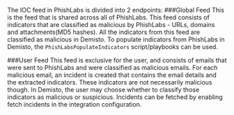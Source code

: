 The IOC feed in PhishLabs is divided into 2 endpoints:
###Global Feed
This is the feed that is shared across all of PhishLabs.
This feed consists of indicators that are classified as malicious by PhishLabs - 
URLs, domains and attachments(MD5 hashes). All the indicators from this feed are classified as malicious
in Demisto. To populate indicators from PhishLabs in Demisto, the `PhishLabsPopulateIndicators` script/playbooks
can be used.

###User Feed
This feed is exclusive for the user, and consists of emails that were sent to PhishLabs and were classified as
malicious emails. For each malicious email, an incident is created that contains the email details
and the extracted indicators. These indicators are not necessarily malicious though. In Demisto,
the user may choose whether to classify those indicators as malicious or suspicious. Incidents can be fetched
by enabling fetch incidents in the integration configuration.


